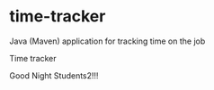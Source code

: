 # time-tracker
Java (Maven) application for tracking time on the job

Time tracker

Good Night Students2!!!
